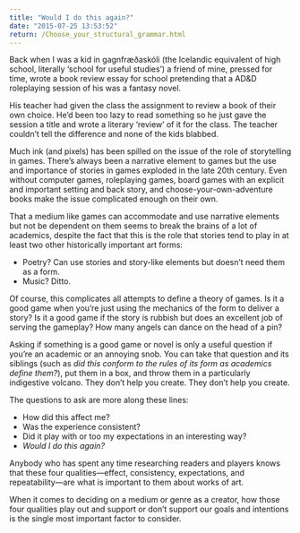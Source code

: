 ```yaml
---
title: "Would I do this again?"
date: "2015-07-25 13:53:52"
return: /Choose_your_structural_grammar.html
---
```


Back when I was a kid in gagnfræðaskóli (the Icelandic equivalent of
high school, literally ‘school for useful studies’) a friend of mine,
pressed for time, wrote a book review essay for school pretending that a
AD&D roleplaying session of his was a fantasy novel.

His teacher had given the class the assignment to review a book of their
own choice. He’d been too lazy to read something so he just gave the
session a title and wrote a literary ‘review’ of it for the class. The
teacher couldn’t tell the difference and none of the kids blabbed.

Much ink (and pixels) has been spilled on the issue of the role of
storytelling in games. There’s always been a narrative element to games
but the use and importance of stories in games exploded in the late 20th
century. Even without computer games, roleplaying games, board games
with an explicit and important setting and back story, and
choose-your-own-adventure books make the issue complicated enough on
their own.

That a medium like games can accommodate and use narrative elements but
not be dependent on them seems to break the brains of a lot of
academics, despite the fact that this is the role that stories tend to
play in at least two other historically important art forms:

-   Poetry? Can use stories and story-like elements but doesn’t need
    them as a form.
-   Music? Ditto.

Of course, this complicates all attempts to define a theory of games. Is
it a good game when you’re just using the mechanics of the form to
deliver a story? Is it a good game if the story is rubbish but does an
excellent job of serving the gameplay? How many angels can dance on the
head of a pin?

Asking if something is a good game or novel is only a useful question if
you’re an academic or an annoying snob. You can take that question and
its siblings (such as *did this conform to the rules of its form as
academics define them?*), put them in a box, and throw them in a
particularly indigestive volcano. They don’t help you create. They don’t
help you create.

The questions to ask are more along these lines:

-   How did this affect me?
-   Was the experience consistent?
-   Did it play with or too my expectations in an interesting way?
-   *Would I do this again?*

Anybody who has spent any time researching readers and players knows
that these four qualities—effect, consistency, expectations, and
repeatability—are what is important to them about works of art.

When it comes to deciding on a medium or genre as a creator, how those
four qualities play out and support or don’t support our goals and
intentions is the single most important factor to consider.

